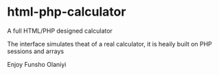 # html-php-calculator
A full HTML/PHP designed calculator

The interface simulates theat of a real calculator, it is heaily built on PHP sessions and arrays

Enjoy
Funsho Olaniyi
